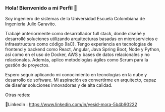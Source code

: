 ### Hola! Bienvenido a mi Perfil 👋

Soy ingeniero de sistemas de la Universidad Escuela Colombiana de Ingeniería Julio Garavito.

Trabajé anteriormente como desarrollador full stack, donde diseñé y desarrollé soluciones utilizando arquitecturas basadas en microservicios e infraestructura como código (IaC). Tengo experiencia en tecnologías de frontend y backend como React, Angular, Java Spring Boot, Node y Python, así como en el uso de Docker, AWS y bases de datos relacionales y no relacionales. Además, aplico metodologías ágiles como Scrum para la gestión de proyectos.

Espero seguir aplicando mi conocimiento en tecnologías en la nube y desarrollo de software. Mi aspiración es convertirme en arquitecto, capaz de diseñar soluciones innovadoras y de alta calidad.

Otras redes:

💼Linkedin : https://www.linkedin.com/in/yesid-mora-5b4b90222


